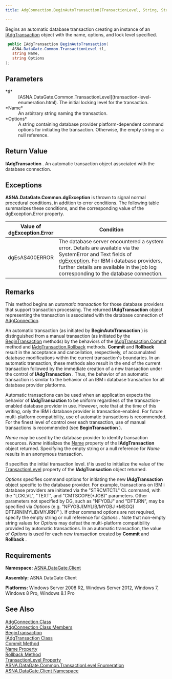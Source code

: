 ```yaml
---
title: AdgConnection.BeginAutoTransaction(TransactionLevel, String, String)

---
```


Begins an automatic database transaction creating an instance of an [IAdgTransaction](iadg-transaction-class.html) object with the name, options, and lock level specified.

```cs
 public IAdgTransaction BeginAutoTransaction(
   ASNA.DataGate.Common.TransactionLevel tl,
   string Name,
   string Options
);
```


## Parameters

<dl>
        <dt>
 *tl* 
        </dt>
        <dd>
[ASNA.DataGate.Common.TransactionLevel](transaction-level-enumeration.html). 
						The initial locking level for the transaction. </dd>
        <dt>
 *Name* 
        </dt>
        <dd>An arbitrary string naming the transaction. </dd>
        <dt>
 *Options* 
        </dt>
        <dd>A string containing database provider platform-dependent command options 
			for initiating the transaction. Otherwise, the empty string or a null 
			reference.
			</dd>
</dl>

## Return Value

**IAdgTransaction** . An automatic transaction object associated with the database connection.
## Exceptions

**ASNA.DataGate.Common.dgException** is thrown to signal normal procedural conditions, in addition to error conditions. The following table summarizes these conditions, and the corresponding value of the dgException.Error property.


| Value of 							<br /> 							dgException.Error | Condition |
| ---- | ---- |
| dgEsAS400ERROR | The database server encountered a system error. Details are available via the SystemError and Text fields of [dgException](dgexception-class.html). For IBM i database providers, further details are available in the job log corresponding to the database connection. |



## Remarks

This method begins an *automatic transaction* for those database providers that support transaction processing. The returned **IAdgTransaction** object representing the transaction is associated with the database connection of [AdgConnection](adg-connection-class.html).

An automatic transaction (as initiated by **BeginAutoTransaction** ) is distinguished from a manual transaction (as initiated by the [ BeginTransaction](adg-connection-class-begin-transaction-method-main.html) methods) by the behaviors of the [ IAdgTransaction.Commit](iadg-transaction-class-commit-methods.html) method and [ IAdgTransaction.Rollback](iadg-transaction-class-rollback-method.html) methods. **Commit** and **Rollback** result in the acceptance and cancellation, respectively, of accumulated database modifications within the current transaction's boundaries. In an automatic transaction, these methods also result in the end of the current transaction followed by the immediate creation of a new transaction under the control of **IAdgTransaction** . Thus, the behavior of an automatic transaction is similar to the behavior of an IBM i database transaction for all database provider platforms. 

Automatic transactions can be used when an application expects the behavior of **IAdgTransaction** to be uniform regardless of the transaction-enabled database provider in use. However, note that at the time of this writing, only the IBM i database provider is transaction-enabled. For future multi-platform compatibility, use of automatic transactions is recommended. For the finest level of control over each transaction, use of manual transactions is recommended (see **BeginTransaction** ).

*Name* may be used by the database provider to identify transaction resources. *Name* initializes the [ Name](iadg-transaction-class-name-property.html) property of the **IAdgTransaction** object returned. Specifying the empty string or a null reference for *Name* results in an anonymous transaction.

*tl* specifies the initial transaction level. *tl* is used to initialize the value of the [ TransactionLevel](iadg-transaction-class-transaction-level-property.html) property of the **IAdgTransaction** object returned.

*Options* specifies command options for initiating the new **IAdgTransaction** object specific to the database provider. For example, transactions on IBM i database providers are initiated via the "STRCMTCTL" CL command, with the "LCKLVL", "TEXT", and "CMTSCOPE(*JOB)" parameters. Other parameters not specified by DG, such as "NFYOBJ" and "DFTJRN", may be specified via *Options* (e.g. "NFYOBJ(MYLIB/MYOBJ *MSGQ) DFTJRN(MYLIB/MYJRN)" ). If other command options are not required, specify the empty string or null reference for *Options* . Note that non-empty string values for *Options* may defeat the multi-platform compatibility provided by automatic transactions. In an automatic transaction, the value of *Options* is used for each new transaction created by **Commit** and **Rollback** .
## Requirements

<span> **Namespace:** [ASNA.DataGate.Client](datagate-client-namespace.html) </span> 

<span> **Assembly:** ASNA DataGate Client</span> 

<span> **Platforms:** Windows Server 2008 R2, Windows Server 2012, Windows 7, Windows 8 Pro, Windows 8.1 Pro</span> 
## See Also


[AdgConnection Class](adg-connection-class.html)
      <br />
[AdgConnection Class Members](adg-connection-members.html)
      <br />
[BeginTransaction](adg-connection-class-begin-transaction-method-main.html)
      <br />
[IAdgTransaction Class](iadg-transaction-class.html)
      <br />
[Commit Method](iadg-transaction-class-commit-methods.html)
      <br />
[Name Property](iadg-transaction-class-name-property.html)
      <br />
[Rollback Method](iadg-transaction-class-rollback-method.html)
      <br />
      [TransactionLevel 
					Property](iadg-transaction-class-transaction-level-property.html)
      <br />
      [ASNA.DataGate.Common.TransactionLevel 
					Enumeration](transaction-level-enumeration.html)
      <br />
[ASNA.DataGate.Client Namespace](datagate-client-namespace.html)

